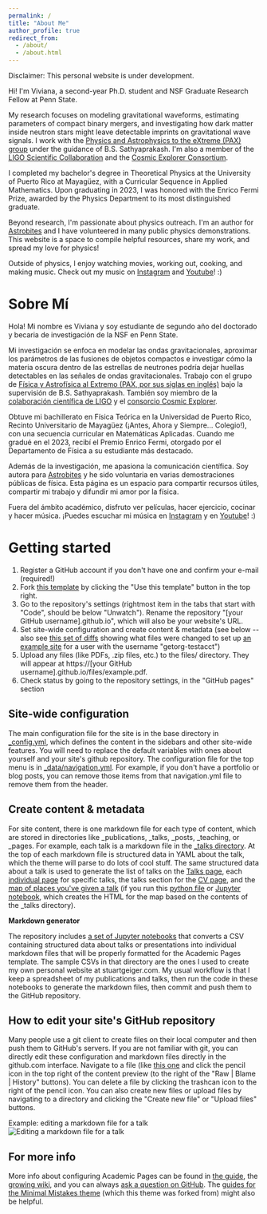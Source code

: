```yaml
---
permalink: /
title: "About Me"
author_profile: true
redirect_from: 
  - /about/
  - /about.html
---
```

Disclaimer: This personal website is under development.

Hi! I'm Viviana, a second-year Ph.D. student and NSF Graduate Research Fellow at Penn State.

My research focuses on modeling gravitational waveforms, estimating parameters of compact binary mergers, and investigating how dark matter inside neutron stars might leave detectable imprints on gravitational wave signals. I work with the [Physics and Astrophysics to the eXtreme (PAX) group](https://sites.psu.edu/infinity/) under the guidance of B.S. Sathyaprakash. I'm also a member of the [LIGO Scientific Collaboration](https://ligo.org/) and the [Cosmic Explorer Consortium](https://cosmicexplorer.org/index.html#intro).

I completed my bachelor's degree in Theoretical Physics at the University of Puerto Rico at Mayagüez, with a Curricular Sequence in Applied Mathematics. Upon graduating in 2023, I was honored with the Enrico Fermi Prize, awarded by the Physics Department to its most distinguished graduate. 

Beyond research, I'm passionate about physics outreach. I'm an author for [Astrobites](https://astrobites.org/author/vcaceres/) and I have volunteered in many public physics demonstrations. This website is a space to compile helpful resources, share my work, and spread my love for physics!

Outside of physics, I enjoy watching movies, working out, cooking, and making music. Check out my music on [Instagram](https://www.instagram.com/musicbyviviana/) and [Youtube](https://www.youtube.com/@Vivi-kx8cw)! :)


Sobre Mí
======
Hola! Mi nombre es Viviana y soy estudiante de segundo año del doctorado y becaria de investigación de la NSF en Penn State. 

Mi investigación se enfoca en modelar las ondas gravitacionales, aproximar los parámetros de las fusiones de objetos compactos e investigar cómo la materia oscura dentro de las estrellas de neutrones podría dejar huellas detectables en las señales de ondas gravitacionales. Trabajo con el grupo de [Física y Astrofísica al Extremo (PAX, por sus siglas en inglés)](https://sites.psu.edu/infinity/) bajo la supervisión de B.S. Sathyaprakash. También soy miembro de la [colaboración científica de LIGO](https://ligo.org/) y el [consorcio Cosmic Explorer](https://cosmicexplorer.org/index.html#intro).

Obtuve mi bachillerato en Física Teórica en la Universidad de Puerto Rico, Recinto Universitario de Mayagüez (¡Antes, Ahora y Siempre... Colegio!), con una secuencia curricular en Matemáticas Aplicadas. Cuando me gradué en el 2023, recibí el Premio Enrico Fermi, otorgado por el Departamento de Física a su estudiante más destacado.

Además de la investigación, me apasiona la comunicación científica. Soy autora para [Astrobites](https://astrobites.org/author/vcaceres/) y he sido voluntaria en varias demostraciones públicas de física. Esta página es un espacio para compartir recursos útiles, compartir mi trabajo y difundir mi amor por la física. 

Fuera del ámbito académico, disfruto ver películas, hacer ejercicio, cocinar y hacer música. ¡Puedes escuchar mi música en [Instagram](https://www.instagram.com/musicbyviviana/) y en [Youtube](https://www.youtube.com/@Vivi-kx8cw)! :)


Getting started
======
1. Register a GitHub account if you don't have one and confirm your e-mail (required!)
1. Fork [this template](https://github.com/academicpages/academicpages.github.io) by clicking the "Use this template" button in the top right. 
1. Go to the repository's settings (rightmost item in the tabs that start with "Code", should be below "Unwatch"). Rename the repository "[your GitHub username].github.io", which will also be your website's URL.
1. Set site-wide configuration and create content & metadata (see below -- also see [this set of diffs](http://archive.is/3TPas) showing what files were changed to set up [an example site](https://getorg-testacct.github.io) for a user with the username "getorg-testacct")
1. Upload any files (like PDFs, .zip files, etc.) to the files/ directory. They will appear at https://[your GitHub username].github.io/files/example.pdf.  
1. Check status by going to the repository settings, in the "GitHub pages" section

Site-wide configuration
------
The main configuration file for the site is in the base directory in [_config.yml](https://github.com/academicpages/academicpages.github.io/blob/master/_config.yml), which defines the content in the sidebars and other site-wide features. You will need to replace the default variables with ones about yourself and your site's github repository. The configuration file for the top menu is in [_data/navigation.yml](https://github.com/academicpages/academicpages.github.io/blob/master/_data/navigation.yml). For example, if you don't have a portfolio or blog posts, you can remove those items from that navigation.yml file to remove them from the header. 

Create content & metadata
------
For site content, there is one markdown file for each type of content, which are stored in directories like _publications, _talks, _posts, _teaching, or _pages. For example, each talk is a markdown file in the [_talks directory](https://github.com/academicpages/academicpages.github.io/tree/master/_talks). At the top of each markdown file is structured data in YAML about the talk, which the theme will parse to do lots of cool stuff. The same structured data about a talk is used to generate the list of talks on the [Talks page](https://academicpages.github.io/talks), each [individual page](https://academicpages.github.io/talks/2012-03-01-talk-1) for specific talks, the talks section for the [CV page](https://academicpages.github.io/cv), and the [map of places you've given a talk](https://academicpages.github.io/talkmap.html) (if you run this [python file](https://github.com/academicpages/academicpages.github.io/blob/master/talkmap.py) or [Jupyter notebook](https://github.com/academicpages/academicpages.github.io/blob/master/talkmap.ipynb), which creates the HTML for the map based on the contents of the _talks directory).

**Markdown generator**

The repository includes [a set of Jupyter notebooks](https://github.com/academicpages/academicpages.github.io/tree/master/markdown_generator
) that converts a CSV containing structured data about talks or presentations into individual markdown files that will be properly formatted for the Academic Pages template. The sample CSVs in that directory are the ones I used to create my own personal website at stuartgeiger.com. My usual workflow is that I keep a spreadsheet of my publications and talks, then run the code in these notebooks to generate the markdown files, then commit and push them to the GitHub repository.

How to edit your site's GitHub repository
------
Many people use a git client to create files on their local computer and then push them to GitHub's servers. If you are not familiar with git, you can directly edit these configuration and markdown files directly in the github.com interface. Navigate to a file (like [this one](https://github.com/academicpages/academicpages.github.io/blob/master/_talks/2012-03-01-talk-1.md) and click the pencil icon in the top right of the content preview (to the right of the "Raw | Blame | History" buttons). You can delete a file by clicking the trashcan icon to the right of the pencil icon. You can also create new files or upload files by navigating to a directory and clicking the "Create new file" or "Upload files" buttons. 

Example: editing a markdown file for a talk
![Editing a markdown file for a talk](/images/editing-talk.png)

For more info
------
More info about configuring Academic Pages can be found in [the guide](https://academicpages.github.io/markdown/), the [growing wiki](https://github.com/academicpages/academicpages.github.io/wiki), and you can always [ask a question on GitHub](https://github.com/academicpages/academicpages.github.io/discussions). The [guides for the Minimal Mistakes theme](https://mmistakes.github.io/minimal-mistakes/docs/configuration/) (which this theme was forked from) might also be helpful.
